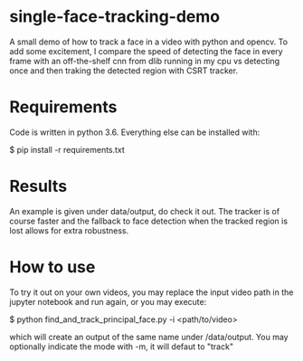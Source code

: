 # single-face-tracking-demo
A small demo of how to track a face in a video with python and opencv.
To add some excitement, I compare the speed of detecting the face in
every frame with an off-the-shelf cnn from dlib running in my cpu vs
detecting once and then traking the detected region with CSRT tracker.

# Requirements
Code is written in python 3.6. Everything else can be installed with:

$ pip install -r requirements.txt

# Results
An example is given under data/output, do check it out.
The tracker is of course faster and the fallback to face detection when
the tracked region is lost allows for extra robustness.

# How to use
To try it out on your own videos, you may replace the input video path
in the jupyter notebook and run again, or you may execute:

$ python find_and_track_principal_face.py -i <path/to/video>

which will create an output of the same name under /data/output.
You may optionally indicate the mode with -m, it will defaut to "track"